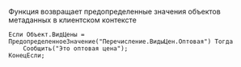 Функция возвращает предопределенные значения объектов метаданных в клиентском контексте
```bsl
Если Объект.ВидЦены = ПредопределенноеЗначение("Перечисление.ВидыЦен.Оптовая") Тогда
	Сообщить("Это оптовая цена");
КонецЕсли;
```